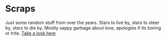 # Scraps
Just some random stuff from over the years. Stars to live by, stars to steer by, stars to die by. Mostly sappy garbage about love, apologies if its boring or trite.
[Take a look here](wponc.github.io/Scraps/)
